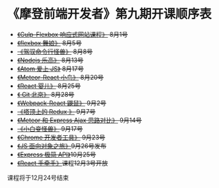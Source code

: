 # 《摩登前端开发者》第九期开课顺序表

- <del>[《Gulp-Flexbox 响应式网站课程》](http://haoqicat.com/gulp-flex-res) 8月1号</del>
- <del>[《flexbox 舞娘》](http://haoqicat.com/flexbox-dancer) 8月5号</del>
- <del>[《驾驭命令行怪兽》](http://haoqicat.com/ride-cli-monster) 8月8号</del>
- <del>[《Nodejs 乐高》](http://haoqicat.com/nodejs-lego) 8月13号</del>
- <del>[《Atom 爱上 JS》](http://haoqicat.com/atom-love-js) 8月17号</del>
- <del>[《Meteor-React 小鸟》](http://haoqicat.com/meteor-react-bird) 8月20号</del>
- <del>[《React 婴儿》](http://haoqicat.com/react-baby) 8月25号</del>
- <del>[《 Git 北京》](http://haoqicat.com/gitbeijing) 8月28号</del>
- <del>[《Webpack-React 鼹鼠》](http://haoqicat.com/webpack-react-mole) 9月2号</del>
- <del>[《塔顶上的 Redux 》](http://haoqicat.com/redux-tower) 9月7号</del>
- <del>[《Meteor 和 Express Ajax 思路对比》](http://haoqicat.com/meteor-express-ajax) 9月14号</del>
- <del>[《小白变怪兽》](http://haoqicat.com/bianguaishou) 9月17号</del>
- <del>[《Chrome 开发者工具》](http://haoqicat.com/chrome-devtools) 9月23号</del>
- <del>[《JS 面向对象之旅》](http://haoqicat.com/o-o-js)9月26号发布</del>
- <del>[《Express 极简 API》](http://haoqicat.com/react-express-api)10月25号</del>
- <del>[《React 手牵手》](http://haoqicat.com/hand-in-hand-react)课程12月3号开放</del>

课程将于12月24号结束
